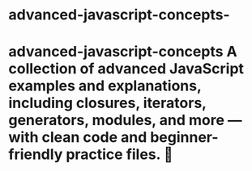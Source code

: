 # advanced-javascript-concepts-
# advanced-javascript-concepts A collection of advanced JavaScript examples and explanations, including closures, iterators, generators, modules, and more — with clean code and beginner-friendly practice files. 🚀
